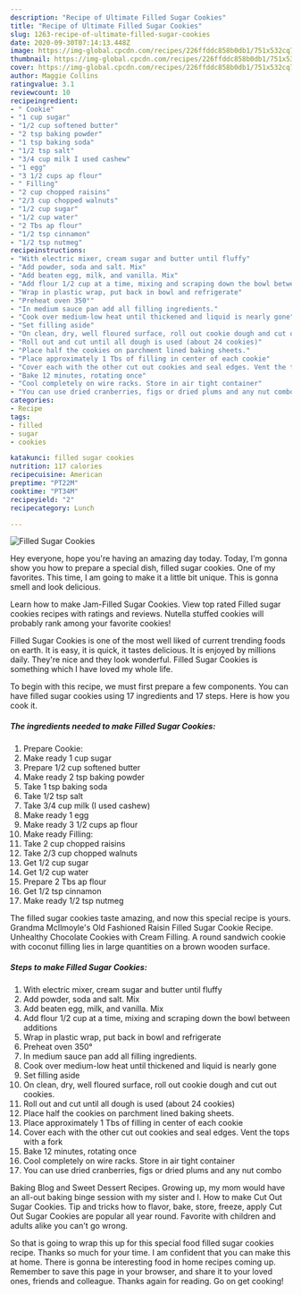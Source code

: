 ```yaml
---
description: "Recipe of Ultimate Filled Sugar Cookies"
title: "Recipe of Ultimate Filled Sugar Cookies"
slug: 1263-recipe-of-ultimate-filled-sugar-cookies
date: 2020-09-30T07:14:13.448Z
image: https://img-global.cpcdn.com/recipes/226ffddc858b0db1/751x532cq70/filled-sugar-cookies-recipe-main-photo.jpg
thumbnail: https://img-global.cpcdn.com/recipes/226ffddc858b0db1/751x532cq70/filled-sugar-cookies-recipe-main-photo.jpg
cover: https://img-global.cpcdn.com/recipes/226ffddc858b0db1/751x532cq70/filled-sugar-cookies-recipe-main-photo.jpg
author: Maggie Collins
ratingvalue: 3.1
reviewcount: 10
recipeingredient:
- " Cookie"
- "1 cup sugar"
- "1/2 cup softened butter"
- "2 tsp baking powder"
- "1 tsp baking soda"
- "1/2 tsp salt"
- "3/4 cup milk I used cashew"
- "1 egg"
- "3 1/2 cups ap flour"
- " Filling"
- "2 cup chopped raisins"
- "2/3 cup chopped walnuts"
- "1/2 cup sugar"
- "1/2 cup water"
- "2 Tbs ap flour"
- "1/2 tsp cinnamon"
- "1/2 tsp nutmeg"
recipeinstructions:
- "With electric mixer, cream sugar and butter until fluffy"
- "Add powder, soda and salt. Mix"
- "Add beaten egg, milk, and vanilla. Mix"
- "Add flour 1/2 cup at a time, mixing and scraping down the bowl between additions"
- "Wrap in plastic wrap, put back in bowl and refrigerate"
- "Preheat oven 350°"
- "In medium sauce pan add all filling ingredients."
- "Cook over medium-low heat until thickened and liquid is nearly gone"
- "Set filling aside"
- "On clean, dry, well floured surface, roll out cookie dough and cut out cookies."
- "Roll out and cut until all dough is used (about 24 cookies)"
- "Place half the cookies on parchment lined baking sheets."
- "Place approximately 1 Tbs of filling in center of each cookie"
- "Cover each with the other cut out cookies and seal edges. Vent the tops with a fork"
- "Bake 12 minutes, rotating once"
- "Cool completely on wire racks. Store in air tight container"
- "You can use dried cranberries, figs or dried plums and any nut combo"
categories:
- Recipe
tags:
- filled
- sugar
- cookies

katakunci: filled sugar cookies 
nutrition: 117 calories
recipecuisine: American
preptime: "PT22M"
cooktime: "PT34M"
recipeyield: "2"
recipecategory: Lunch

---
```



![Filled Sugar Cookies](https://img-global.cpcdn.com/recipes/226ffddc858b0db1/751x532cq70/filled-sugar-cookies-recipe-main-photo.jpg)

Hey everyone, hope you're having an amazing day today. Today, I'm gonna show you how to prepare a special dish, filled sugar cookies. One of my favorites. This time, I am going to make it a little bit unique. This is gonna smell and look delicious.

Learn how to make Jam-Filled Sugar Cookies. View top rated Filled sugar cookies recipes with ratings and reviews. Nutella stuffed cookies will probably rank among your favorite cookies!

Filled Sugar Cookies is one of the most well liked of current trending foods on earth. It is easy, it is quick, it tastes delicious. It is enjoyed by millions daily. They're nice and they look wonderful. Filled Sugar Cookies is something which I have loved my whole life.


To begin with this recipe, we must first prepare a few components. You can have filled sugar cookies using 17 ingredients and 17 steps. Here is how you cook it.

<!--inarticleads1-->

##### The ingredients needed to make Filled Sugar Cookies:

1. Prepare  Cookie:
1. Make ready 1 cup sugar
1. Prepare 1/2 cup softened butter
1. Make ready 2 tsp baking powder
1. Take 1 tsp baking soda
1. Take 1/2 tsp salt
1. Take 3/4 cup milk (I used cashew)
1. Make ready 1 egg
1. Make ready 3 1/2 cups ap flour
1. Make ready  Filling:
1. Take 2 cup chopped raisins
1. Take 2/3 cup chopped walnuts
1. Get 1/2 cup sugar
1. Get 1/2 cup water
1. Prepare 2 Tbs ap flour
1. Get 1/2 tsp cinnamon
1. Make ready 1/2 tsp nutmeg


The filled sugar cookies taste amazing, and now this special recipe is yours. Grandma McIlmoyle&#39;s Old Fashioned Raisin Filled Sugar Cookie Recipe. Unhealthy Chocolate Cookies with Cream Filling. A round sandwich cookie with coconut filling lies in large quantities on a brown wooden surface. 

<!--inarticleads2-->

##### Steps to make Filled Sugar Cookies:

1. With electric mixer, cream sugar and butter until fluffy
1. Add powder, soda and salt. Mix
1. Add beaten egg, milk, and vanilla. Mix
1. Add flour 1/2 cup at a time, mixing and scraping down the bowl between additions
1. Wrap in plastic wrap, put back in bowl and refrigerate
1. Preheat oven 350°
1. In medium sauce pan add all filling ingredients.
1. Cook over medium-low heat until thickened and liquid is nearly gone
1. Set filling aside
1. On clean, dry, well floured surface, roll out cookie dough and cut out cookies.
1. Roll out and cut until all dough is used (about 24 cookies)
1. Place half the cookies on parchment lined baking sheets.
1. Place approximately 1 Tbs of filling in center of each cookie
1. Cover each with the other cut out cookies and seal edges. Vent the tops with a fork
1. Bake 12 minutes, rotating once
1. Cool completely on wire racks. Store in air tight container
1. You can use dried cranberries, figs or dried plums and any nut combo


Baking Blog and Sweet Dessert Recipes. Growing up, my mom would have an all-out baking binge session with my sister and I. How to make Cut Out Sugar Cookies. Tip and tricks how to flavor, bake, store, freeze, apply Cut Out Sugar Cookies are popular all year round. Favorite with children and adults alike you can&#39;t go wrong. 

So that is going to wrap this up for this special food filled sugar cookies recipe. Thanks so much for your time. I am confident that you can make this at home. There is gonna be interesting food in home recipes coming up. Remember to save this page in your browser, and share it to your loved ones, friends and colleague. Thanks again for reading. Go on get cooking!
